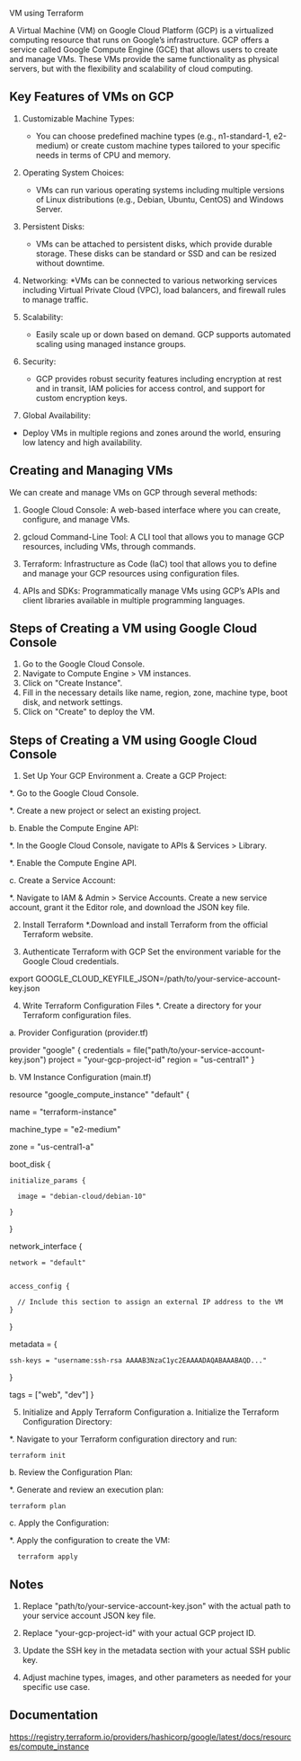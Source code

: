 
VM using Terraform

A Virtual Machine (VM) on Google Cloud Platform (GCP) is a virtualized computing resource that runs on Google’s infrastructure. GCP offers a service called Google Compute Engine (GCE) that allows users to create and manage VMs. These VMs provide the same functionality as physical servers, but with the flexibility and scalability of cloud computing.
## Key Features of VMs on GCP

1. Customizable Machine Types:
   * You can choose predefined machine types (e.g., n1-standard-1, e2-medium) or create custom machine types tailored to your specific needs in terms of CPU and memory.

2. Operating System Choices:
   * VMs can run various operating systems including multiple versions of Linux distributions (e.g., Debian, Ubuntu, CentOS) and Windows Server.

3. Persistent Disks:
   * VMs can be attached to persistent disks, which provide durable storage. These disks can be standard or SSD and can be resized without downtime.

4. Networking:
   *VMs can be connected to various networking services including Virtual Private Cloud (VPC), load balancers, and firewall rules to manage traffic.

5. Scalability:
   * Easily scale up or down based on demand. GCP supports automated scaling using managed instance groups.

6. Security:
   * GCP provides robust security features including encryption at rest and in transit, IAM policies for access control, and support for custom encryption keys.

7. Global Availability:
  * Deploy VMs in multiple regions and zones around the world, ensuring low latency and high availability.
## Creating and Managing VMs

We can create and manage VMs on GCP through several methods:

1. Google Cloud Console: 
   A web-based interface where you can create, configure, and manage VMs.

2. gcloud Command-Line Tool: 
   A CLI tool that allows you to manage GCP resources, including VMs, through commands.

3. Terraform:
   Infrastructure as Code (IaC) tool that allows you to define and manage your GCP resources using configuration files.

4. APIs and SDKs:
   Programmatically manage VMs using GCP’s APIs and client libraries available in multiple programming languages.



## Steps of Creating a VM using Google Cloud Console

1. Go to the Google Cloud Console.
2. Navigate to Compute Engine > VM instances.
3. Click on "Create Instance".
4. Fill in the necessary details like name, region, zone, machine type, boot disk, and network settings.
5. Click on "Create" to deploy the VM.
## Steps of Creating a VM using Google Cloud Console

1. Set Up Your GCP Environment
   a. Create a GCP Project:

 *. Go to the Google Cloud Console.

 *. Create a new project or select an existing project. 

   b. Enable the Compute Engine API:

   *. In the Google Cloud Console, navigate to APIs & Services > Library.

*. Enable the Compute Engine API.

   c. Create a Service Account:

*. Navigate to IAM & Admin > Service Accounts.
Create a new service account, grant it the Editor role, and download the JSON key file.

2. Install Terraform
*.Download and install Terraform from the official Terraform website.

3. Authenticate Terraform with GCP
Set the environment variable for the Google Cloud credentials.

export GOOGLE_CLOUD_KEYFILE_JSON=/path/to/your-service-account-key.json

4. Write Terraform Configuration Files
 *. Create a directory for your Terraform configuration files.
 
 a. Provider Configuration (provider.tf)

 provider "google" {
  credentials = file("path/to/your-service-account-key.json")
  project     = "your-gcp-project-id"
  region      = "us-central1"
}

b. VM Instance Configuration (main.tf)

 resource "google_compute_instance" "default" {

  name         = "terraform-instance"

  machine_type = "e2-medium"

  zone         = "us-central1-a"

  boot_disk {

    initialize_params {

      image = "debian-cloud/debian-10"

    }

  }

  network_interface {

    network = "default"


    access_config {

      // Include this section to assign an external IP address to the VM
    }
  }

  metadata = {

    ssh-keys = "username:ssh-rsa AAAAB3NzaC1yc2EAAAADAQABAAABAQD..."
  }

  tags = ["web", "dev"]
}

5. Initialize and Apply Terraform Configuration
  a. Initialize the Terraform Configuration Directory:

 *. Navigate to your Terraform configuration directory and run:

    terraform init

  b. Review the Configuration Plan:   

 *. Generate and review an execution plan:

    terraform plan

 c. Apply the Configuration:
 
   *. Apply the configuration to create the VM:

      terraform apply





## Notes

1. Replace "path/to/your-service-account-key.json" with the actual path to your service account JSON key file.

2. Replace "your-gcp-project-id" with your actual GCP project ID.

3. Update the SSH key in the metadata section with your actual SSH public key.

4. Adjust machine types, images, and other parameters as needed for your specific use case.

## Documentation

https://registry.terraform.io/providers/hashicorp/google/latest/docs/resources/compute_instance

